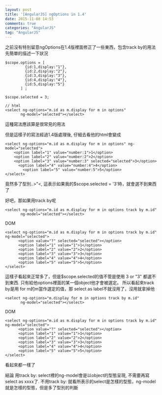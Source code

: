 ```yaml
---
layout: post
title: '[AngularJS] ngOptions in 1.4'
date: 2015-11-08 14:53
comments: true
categories: "AngularJS"
tag: "AngularJS"
---
```

之前沒有特別留意ngOptions在1.4版裡面修正了一些東西，包含track by的用法
先簡單的描述一下狀況
```
$scope.options = [
         {id:1,display:"1"},
         {id:2,display:"2"},
         {id:3,display:"3"},
         {id:4,display:"4"},
         {id:5,display:"5"}
       ] ;
       
$scope.selected = 3;

// html
<select ng-options="m.id as m.display for m in options" 
       ng-model="selected"></select>
```
這種寫法應該算是很常見的用法

但是這樣子的寫法經過1.4版處理後, 仔細去看他的html會變成
```
<select ng-options="m.id as m.display for m in options" ng-model="selected">
    <option label="1" value="number:1">1</option>
    <option label="2" value="number:2">2</option>
    <option label="3" value="number:3" selected="selected">3</option>
	  <option label="4" value="number:4">4</option>
		<option label="5" value="number:5">5</option>
</select>
```
竟然多了型別..>"<, 這表示如果我的$scope.selected = '3'時，就會選不到東西了

好吧，那如果用track by呢
```
<select ng-options="m.id as m.display for m in options track by m.id" 
       ng-model="selected"></select>
```

DOM
```
<select ng-options="m.id as m.display for m in options track by m.id" ng-model="selected">
      <option value="?" selected="selected"></option>
      <option label="1" value="1">1</option>
      <option label="2" value="2">2</option>
      <option label="3" value="3">3</option>
      <option label="4" value="4">4</option>
      <option label="5" value="5">5</option>
</select>
```
這樣子看起來正常多了，但是$scope.selected的值不管是使用 3 or "3" 都選不到東西. 只有給他options裡面的某一個object他才會被選定。
所以看起來track by是用 for m的m當作選定的值，那 select as label不就沒用了，沒用就拿掉他
```
<select ng-options="m.display for m in options track by m.id" 
       ng-model="selected"></select>
```
DOM
```
<select ng-options="m.id as m.display for m in options track by m.id" ng-model="selected">
      <option value="?" selected="selected"></option>
      <option label="1" value="1">1</option>
      <option label="2" value="2">2</option>
      <option label="3" value="3">3</option>
      <option label="4" value="4">4</option>
      <option label="5" value="5">5</option>
</select>
```
看起來都一樣了

結論
用track by: select裡的ng-model會是以object的型態呈現, 不需要再寫select as xxxx了.
不用track by: 就看所表示的select是怎樣的型態，ng-model就是怎樣的型態，但是多了型別的判斷


